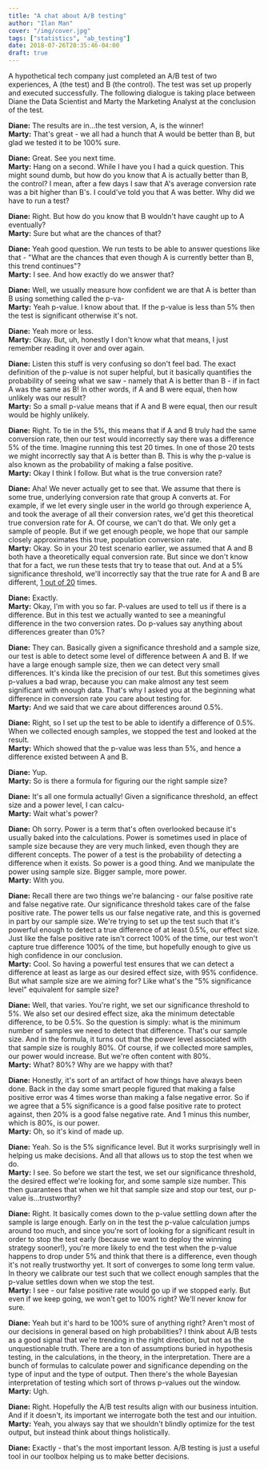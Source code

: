 ```yaml
---
title: "A chat about A/B testing"
author: "Ilan Man"
cover: "/img/cover.jpg"
tags: ["statistics", "ab_testing"]
date: 2018-07-26T20:35:46-04:00
draft: true
---
```


A hypothetical tech company just completed an A/B test of two experiences, A (the test) and B (the control). The test was set up properly and executed successfully. The following dialogue is taking place between Diane the Data Scientist and Marty the Marketing Analyst at the conclusion of the test.   

**Diane:** The results are in...the test version, A, is the winner!   
**Marty:** That's great - we all had a hunch that A would be better than B, but glad we tested it to be 100% sure.

**Diane:** Great. See you next time.  
**Marty:** Hang on a second. While I have you I had a quick question. This might sound dumb, but how do you know that A is actually better than B, the control? I mean, after a few days I saw that A's average conversion rate was a bit higher than B's. I could've told you that A was better. Why did we have to run a test?

<!--more-->

**Diane:** Right. But how do you know that B wouldn't have caught up to A eventually?   
**Marty:** Sure but what are the chances of that?

**Diane:** Yeah good question. We run tests to be able to answer questions like that - "What are the chances that even though A is currently better than B, this trend continues"?   
**Marty:** I see. And how exactly do we answer that?

**Diane:** Well, we usually measure how confident we are that A is better than B using something called the p-va-  
**Marty:** Yeah p-value. I know about that. If the p-value is less than 5% then the test is significant otherwise it's not.

**Diane:** Yeah more or less.  
**Marty:** Okay. But, uh, honestly I don't know what that means, I just remember reading it over and over again.

**Diane:** Listen this stuff is very confusing so don't feel bad. The exact definition of the p-value is not super helpful, but it basically quantifies the probability of seeing what we saw - namely that A is better than B - if in fact A was the same as B! In other words, if A and B were equal, then how unlikely was our result?    
**Marty:** So a small p-value means that if A and B were equal, then our result would be highly unlikely.

**Diane:** Right. To tie in the 5%, this means that if A and B truly had the same conversion rate, then our test would incorrectly say there was a difference 5% of the time. Imagine running this test 20 times. In one of those 20 tests we might incorrectly say that A is better than B. This is why the p-value is also known as the probability of making a false positive.   
**Marty:** Okay I think I follow. But what is the true conversion rate?

**Diane:** Aha! We never actually get to see that. We assume that there is some true, underlying conversion rate that group A converts at. For example, if we let every single user in the world go through experience A, and took the average of all their conversion rates, we'd get this theoretical true conversion rate for A. Of course, we can't do that. We only get a sample of people. But if we get enough people, we hope that our sample closely approximates this true, population conversion rate.    
**Marty:** Okay. So in your 20 test scenario earlier, we assumed that A and B both have a theoretically equal conversion rate. But since we don't know that for a fact, we run these tests that try to tease that out. And at a 5% significance threshold, we'll incorrectly say that the true rate for A and B are different, [1 out of 20](https://xkcd.com/882/) times. 

**Diane:** Exactly.   
**Marty:** Okay, I'm with you so far. P-values are used to tell us if there is a difference. But in this test we actually wanted to see a meaningful difference in the two conversion rates. Do p-values say anything about differences greater than 0%?

**Diane:** They can. Basically given a significance threshold and a sample size, our test is able to detect some level of difference between A and B. If we have a large enough sample size, then we can detect very small differences. It's kinda like the precision of our test. But this sometimes gives p-values a bad wrap, because you can make almost any test seem significant with enough data. That's why I asked you at the beginning what difference in conversion rate you care about testing for.    
**Marty:** And we said that we care about differences around 0.5%. 

**Diane:** Right, so I set up the test to be able to identify a difference of 0.5%. When we collected enough samples, we stopped the test and looked at the result.  
**Marty:** Which showed that the p-value was less than 5%, and hence a difference existed between A and B.

**Diane:** Yup.  
**Marty:** So is there a formula for figuring our the right sample size?

**Diane:** It's all one formula actually! Given a significance threshold, an effect size and a power level, I can calcu-  
**Marty:** Wait what's power?

**Diane:** Oh sorry. Power is a term that's often overlooked because it's usually baked into the calculations. Power is sometimes used in place of sample size because they are very much linked, even though they are different concepts. The power of a test is the probability of detecting a difference when it exists. So power is a good thing. And we manipulate the power using sample size. Bigger sample, more power.  
**Marty:** With you.

**Diane:** Recall there are two things we're balancing - our false positive rate and false negative rate. Our significance threshold takes care of the false positive rate. The power tells us our false negative rate, and this is governed in part by our sample size. We're trying to set up the test such that it's powerful enough to detect a true difference of at least 0.5%, our effect size. Just like the false positive rate isn't correct 100% of the time, our test won't capture true difference 100% of the time, but hopefully enough to give us high confidence in our conclusion.   
**Marty:** Cool. So having a powerful test ensures that we can detect a difference at least as large as our desired effect size, with 95% confidence. But what sample size are we aiming for? Like what's the "5% significance level" equivalent for sample size?

**Diane:** Well, that varies. You're right, we set our significance threshold to 5%. We also set our desired effect size, aka the minimum detectable difference, to be 0.5%. So the question is simply: what is the minimum number of samples we need to detect that difference. That's our sample size. And in the formula, it turns out that the power level associated with that sample size is roughly 80%. Of course, if we collected more samples, our power would increase. But we're often content with 80%.  
**Marty:** What? 80%? Why are we happy with that?

**Diane:** Honestly, it's sort of an artifact of how things have always been done. Back in the day some smart people figured that making a false positive error was 4 times worse than making a false negative error. So if we agree that a 5% significance is a good false positive rate to protect against, then 20% is a good false negative rate. And 1 minus this number, which is 80%, is our power.   
**Marty:** Oh, so it's kind of made up.

**Diane:** Yeah. So is the 5% significance level. But it works surprisingly well in helping us make decisions. And all that allows us to stop the test when we do.  
**Marty:** I see. So before we start the test, we set our significance threshold, the desired effect we're looking for, and some sample size number. This then guarantees that when we hit that sample size and stop our test, our p-value is...trustworthy? 

**Diane:** Right. It basically comes down to the p-value settling down after the sample is large enough. Early on in the test the p-value calculation jumps around too much, and since you're sort of looking for a significant result in order to stop the test early (because we want to deploy the winning strategy sooner!), you're more likely to end the test when the p-value happens to drop under 5% and think that there is a difference, even though it's not really trustworthy yet. It sort of converges to some long term value. In theory we calibrate our test such that we collect enough samples that the p-value settles down when we stop the test.   
**Marty:** I see - our false positive rate would go up if we stopped early. But even if we keep going, we won't get to 100% right? We'll never know for sure.

**Diane:** Yeah but it's hard to be 100% sure of anything right? Aren't most of our decisions in general based on high probabilities? I think about A/B tests as a good signal that we're trending in the right direction, but not as the unquestionable truth. There are a ton of assumptions buried in hypothesis testing, in the calculations, in the theory, in the interpretation. There are a bunch of formulas to calculate power and significance depending on the type of input and the type of output. Then there's the whole Bayesian interpretation of testing which sort of throws p-values out the window.   
**Marty:** Ugh.

**Diane:** Right. Hopefully the A/B test results align with our business intuition. And if it doesn't, its important we interrogate both the test and our intuition.  
**Marty:** Yeah, you always say that we shouldn't blindly optimize for the test output, but instead think about things holistically.

**Diane:** Exactly - that's the most important lesson. A/B testing is just a useful tool in our toolbox helping us to make better decisions.  

